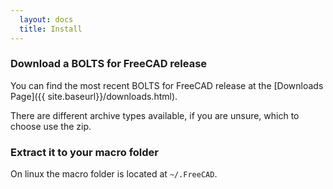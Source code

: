 ```yaml
---
  layout: docs
  title: Install
---
```


### Download a BOLTS for FreeCAD release

You can find the most recent BOLTS for FreeCAD release at the [Downloads Page]({{ site.baseurl}}/downloads.html).

There are different archive types available, if you are unsure, which to choose use the zip.


### Extract it to your macro folder

On linux the macro folder is located at `~/.FreeCAD`.
